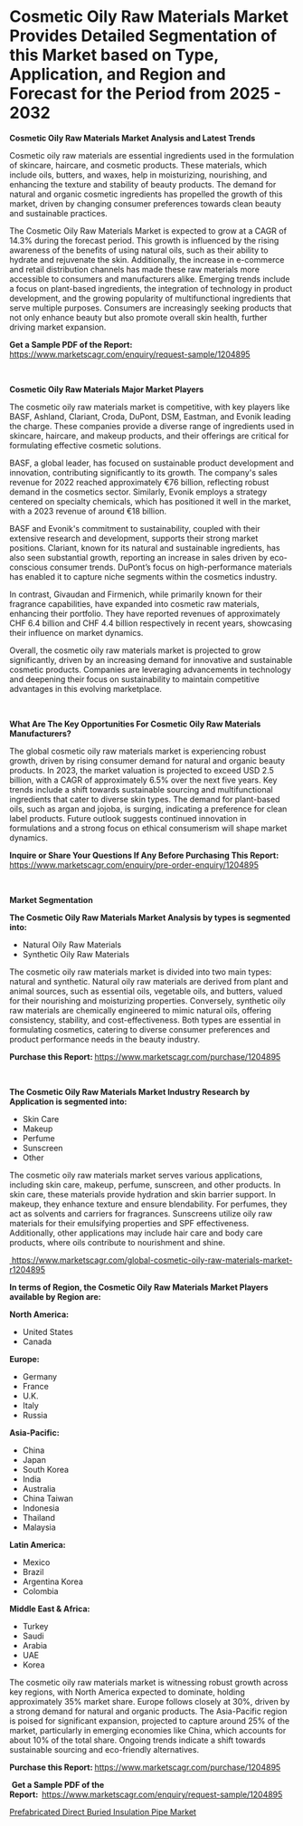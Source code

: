 <p><h1>Cosmetic Oily Raw Materials Market Provides Detailed Segmentation of this Market based on Type, Application, and Region and Forecast for the Period from 2025 - 2032</h1></p><p><strong>Cosmetic Oily Raw Materials Market Analysis and Latest Trends</strong></p>
<p><p>Cosmetic oily raw materials are essential ingredients used in the formulation of skincare, haircare, and cosmetic products. These materials, which include oils, butters, and waxes, help in moisturizing, nourishing, and enhancing the texture and stability of beauty products. The demand for natural and organic cosmetic ingredients has propelled the growth of this market, driven by changing consumer preferences towards clean beauty and sustainable practices.</p><p>The Cosmetic Oily Raw Materials Market is expected to grow at a CAGR of 14.3% during the forecast period. This growth is influenced by the rising awareness of the benefits of using natural oils, such as their ability to hydrate and rejuvenate the skin. Additionally, the increase in e-commerce and retail distribution channels has made these raw materials more accessible to consumers and manufacturers alike. Emerging trends include a focus on plant-based ingredients, the integration of technology in product development, and the growing popularity of multifunctional ingredients that serve multiple purposes. Consumers are increasingly seeking products that not only enhance beauty but also promote overall skin health, further driving market expansion.</p></p>
<p><strong>Get a Sample PDF of the Report:&nbsp;</strong> <a href="https://www.marketscagr.com/enquiry/request-sample/1204895?utm_campaign=2770&utm_medium=2&utm_source=Github&utm_content=ia&utm_term=26032025&utm_id=cosmetic-oily-raw-materials">https://www.marketscagr.com/enquiry/request-sample/1204895</a></p>
<p>&nbsp;</p>
<p><strong>Cosmetic Oily Raw Materials Major Market Players</strong></p>
<p><p>The cosmetic oily raw materials market is competitive, with key players like BASF, Ashland, Clariant, Croda, DuPont, DSM, Eastman, and Evonik leading the charge. These companies provide a diverse range of ingredients used in skincare, haircare, and makeup products, and their offerings are critical for formulating effective cosmetic solutions.</p><p>BASF, a global leader, has focused on sustainable product development and innovation, contributing significantly to its growth. The company's sales revenue for 2022 reached approximately €76 billion, reflecting robust demand in the cosmetics sector. Similarly, Evonik employs a strategy centered on specialty chemicals, which has positioned it well in the market, with a 2023 revenue of around €18 billion. </p><p>BASF and Evonik's commitment to sustainability, coupled with their extensive research and development, supports their strong market positions. Clariant, known for its natural and sustainable ingredients, has also seen substantial growth, reporting an increase in sales driven by eco-conscious consumer trends. DuPont’s focus on high-performance materials has enabled it to capture niche segments within the cosmetics industry.</p><p>In contrast, Givaudan and Firmenich, while primarily known for their fragrance capabilities, have expanded into cosmetic raw materials, enhancing their portfolio. They have reported revenues of approximately CHF 6.4 billion and CHF 4.4 billion respectively in recent years, showcasing their influence on market dynamics.</p><p>Overall, the cosmetic oily raw materials market is projected to grow significantly, driven by an increasing demand for innovative and sustainable cosmetic products. Companies are leveraging advancements in technology and deepening their focus on sustainability to maintain competitive advantages in this evolving marketplace.</p></p>
<p>&nbsp;</p>
<p><strong>What Are The Key Opportunities For Cosmetic Oily Raw Materials Manufacturers?</strong></p>
<p><p>The global cosmetic oily raw materials market is experiencing robust growth, driven by rising consumer demand for natural and organic beauty products. In 2023, the market valuation is projected to exceed USD 2.5 billion, with a CAGR of approximately 6.5% over the next five years. Key trends include a shift towards sustainable sourcing and multifunctional ingredients that cater to diverse skin types. The demand for plant-based oils, such as argan and jojoba, is surging, indicating a preference for clean label products. Future outlook suggests continued innovation in formulations and a strong focus on ethical consumerism will shape market dynamics.</p></p>
<p><strong>Inquire or Share Your Questions If Any Before Purchasing This Report:</strong> <a href="https://www.marketscagr.com/enquiry/pre-order-enquiry/1204895?utm_campaign=2770&utm_medium=2&utm_source=Github&utm_content=ia&utm_term=26032025&utm_id=cosmetic-oily-raw-materials">https://www.marketscagr.com/enquiry/pre-order-enquiry/1204895</a></p>
<p>&nbsp;</p>
<p><strong>Market Segmentation</strong></p>
<p><strong>The Cosmetic Oily Raw Materials Market Analysis by types is segmented into:</strong></p>
<p><ul><li>Natural Oily Raw Materials</li><li>Synthetic Oily Raw Materials</li></ul></p>
<p><p>The cosmetic oily raw materials market is divided into two main types: natural and synthetic. Natural oily raw materials are derived from plant and animal sources, such as essential oils, vegetable oils, and butters, valued for their nourishing and moisturizing properties. Conversely, synthetic oily raw materials are chemically engineered to mimic natural oils, offering consistency, stability, and cost-effectiveness. Both types are essential in formulating cosmetics, catering to diverse consumer preferences and product performance needs in the beauty industry.</p></p>
<p><strong>Purchase this Report:&nbsp;</strong><a href="https://www.marketscagr.com/purchase/1204895?utm_campaign=2770&utm_medium=2&utm_source=Github&utm_content=ia&utm_term=26032025&utm_id=cosmetic-oily-raw-materials">https://www.marketscagr.com/purchase/1204895</a></p>
<p>&nbsp;</p>
<p><strong>The Cosmetic Oily Raw Materials Market Industry Research by Application is segmented into:</strong></p>
<p><ul><li>Skin Care</li><li>Makeup</li><li>Perfume</li><li>Sunscreen</li><li>Other</li></ul></p>
<p><p>The cosmetic oily raw materials market serves various applications, including skin care, makeup, perfume, sunscreen, and other products. In skin care, these materials provide hydration and skin barrier support. In makeup, they enhance texture and ensure blendability. For perfumes, they act as solvents and carriers for fragrances. Sunscreens utilize oily raw materials for their emulsifying properties and SPF effectiveness. Additionally, other applications may include hair care and body care products, where oils contribute to nourishment and shine.</p></p>
<p><a href="https://www.marketscagr.com/global-cosmetic-oily-raw-materials-market-r1204895?utm_campaign=2770&utm_medium=2&utm_source=Github&utm_content=ia&utm_term=26032025&utm_id=cosmetic-oily-raw-materials">&nbsp;https://www.marketscagr.com/global-cosmetic-oily-raw-materials-market-r1204895</a></p>
<p><strong>In terms of Region, the Cosmetic Oily Raw Materials Market Players available by Region are:</strong></p>
<p>
    <p> <strong> North America: </strong>
        <ul>
            <li>United States</li>
            <li>Canada</li>
        </ul>
        </p> 
    <p> <strong> Europe: </strong>
        <ul>
            <li>Germany</li>
            <li>France</li>
            <li>U.K.</li>
            <li>Italy</li>
            <li>Russia</li>
        </ul>
        </p> 
    <p> <strong> Asia-Pacific: </strong>
        <ul>
            <li>China</li>
            <li>Japan</li>
            <li>South Korea</li>
            <li>India</li>
            <li>Australia</li>
            <li>China Taiwan</li>
            <li>Indonesia</li>
            <li>Thailand</li>
            <li>Malaysia</li>
        </ul>
        </p> 
    <p> <strong> Latin America: </strong>
        <ul>
            <li>Mexico</li>
            <li>Brazil</li>
            <li>Argentina Korea</li>
            <li>Colombia</li>
        </ul>
        </p> 
    <p> <strong> Middle East & Africa: </strong>
        <ul>
            <li>Turkey</li>
            <li>Saudi</li>
            <li>Arabia</li>
            <li>UAE</li>
            <li>Korea</li>
        </ul>
    </p>
    </p>
<p><p>The cosmetic oily raw materials market is witnessing robust growth across key regions, with North America expected to dominate, holding approximately 35% market share. Europe follows closely at 30%, driven by a strong demand for natural and organic products. The Asia-Pacific region is poised for significant expansion, projected to capture around 25% of the market, particularly in emerging economies like China, which accounts for about 10% of the total share. Ongoing trends indicate a shift towards sustainable sourcing and eco-friendly alternatives.</p></p>
<p><strong>Purchase this Report: </strong><a href="https://www.marketscagr.com/purchase/1204895?utm_campaign=2770&utm_medium=2&utm_source=Github&utm_content=ia&utm_term=26032025&utm_id=cosmetic-oily-raw-materials">https://www.marketscagr.com/purchase/1204895</a></p>
<p>&nbsp;<strong>Get a Sample PDF of the Report:&nbsp;&nbsp;</strong><a href="https://www.marketscagr.com/enquiry/request-sample/1204895?utm_campaign=2770&utm_medium=2&utm_source=Github&utm_content=ia&utm_term=26032025&utm_id=cosmetic-oily-raw-materials">https://www.marketscagr.com/enquiry/request-sample/1204895</a></p>
<p><strong></strong></p>
<p><p><a href="https://github.com/waverlyam689/Market-Research-Report-List-1/blob/main/prefabricated-direct-buried-insulation-pipe-market.md?utm_campaign=2770&utm_medium=2&utm_source=Github&utm_content=ia&utm_term=26032025&utm_id=cosmetic-oily-raw-materials">Prefabricated Direct Buried Insulation Pipe Market</a></p></p>
